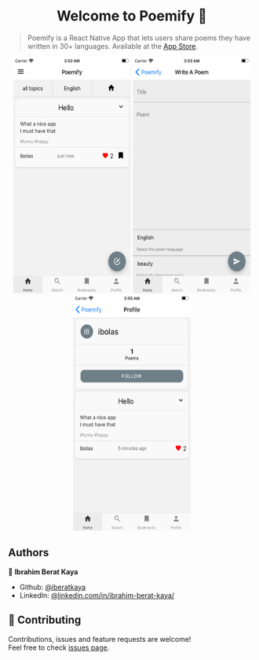 <h1 align="center">Welcome to Poemify 👋</h1>

> Poemify is a React Native App that lets users share poems they have written in 30+ languages. Available at the [App Store](https://apps.apple.com/us/app/poemify-social-poetry/id1507168355?ls=1).

<p align="center">
    <img alt="Screenshot" src="https://raw.githubusercontent.com/iberatkaya/poemify/master/assets/screenshots/3ios.png" width="240" height="480">
    <img alt="Screenshot" src="https://raw.githubusercontent.com/iberatkaya/poemify/master/assets/screenshots/2ios.png" width="240" height="480">
    <img alt="Screenshot" src="https://raw.githubusercontent.com/iberatkaya/poemify/master/assets/screenshots/4ios.png" width="240" height="480">
</p>


## Authors

👤 **Ibrahim Berat Kaya**

* Github: [@iberatkaya](https://github.com/iberatkaya)
* LinkedIn: [@linkedin.com/in/ibrahim-berat-kaya/](https://linkedin.com/in/ibrahim-berat-kaya/)


## 🤝 Contributing

Contributions, issues and feature requests are welcome!<br />Feel free to check [issues page](https://github.com/iberatkaya/poemify/issues). 